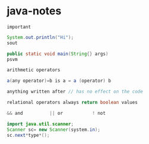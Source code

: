 # java-notes

`important`

```java
System.out.println("Hi");
sout
```
```java
public static void main(String{} args)
psvm
```
```java
arithmetic operators

a(any operator)=b is a = a (operator) b
```
```java
anything written after // has no effect on the code
```
```java
relational operators always return boolean values
```
```java
&& and          || or           ! not 
```
```java
import java.util.scanner;
Scanner sc= new Scanner(system.in);
sc.next*type*();
```




